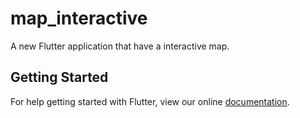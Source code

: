 # map_interactive

A new Flutter application that have a interactive map.

## Getting Started

For help getting started with Flutter, view our online
[documentation](https://flutter.io/).
